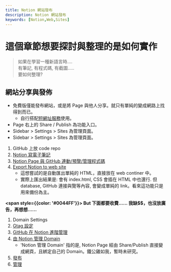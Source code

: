 ```yaml
---
title: Notion 網站發布
description: Notion 網站發布
keywords: [Notion,Web,Sites]
---
```


# 這個章節想要探討與整理的是如何實作  

> 如果在學習一種新語言時....   
> 有筆記, 有程式碼, 有截圖.....  
> 要如何整理?  


## 網站分享與發佈
* 免費版僅能發布網站，或是將 Page 與他人分享。就只有單純的變成網路上找得到而已。
    * 自行搭配[短網址服務](https://tinyurl.com/app)使用。  
* Page 右上的 Share / Publish 為功能入口。
* Sidebar > Settings > Sites 為管理頁面。
* Sidebar > Settings > Sites 為管理頁面。


1. GitHub 上放 code repo
1. [Notion 寫電子筆記](./NotionBasic)
1. [Notion Page 與 GitHub 連動/預覽/管理程式碼](./Notion_GitHub)
1. [Export Notion to web site](./Notion_Import_Export#notion_export_workspace)
    * 這想嘗試的是自動匯出單純的 HTML，直接放在 web continer 中。
    * 實際上匯出結果是: 會有 index.html, CSS 會插在 HTML 中也還行. 但 database, GitHub 連接與覽等內容, 會變成單純的 link。看來這功能只是用來備份為主。

**<span style={{color: '#0044FF'}}> But 下面都要收費...... 我缺$$，也沒放廣告，再想想......  </span>**

1. Domain Settings
1. [Gtag 設定](https://super.so/blog/how-to-add-google-analytics-to-notion)
1. [GitHub 在 Notion 進階管理](https://www.notion.com/help/connected-properties)
1. [由 Notion 管理 Domain](https://www.notion.com/help/connect-a-custom-domain-with-notion-sites)
   * 'Notion 管理 Domain' 指的是, Notion Page 經由 Share/Publish 直接變成網頁，且綁定自己的 Domain。鐵公雞如我，暫時未研究。
1. [發布](https://www.notion.com/zh-tw/help/public-pages-and-web-publishing)
1. [管理](https://www.notion.com/help/manage-your-notion-sites)
